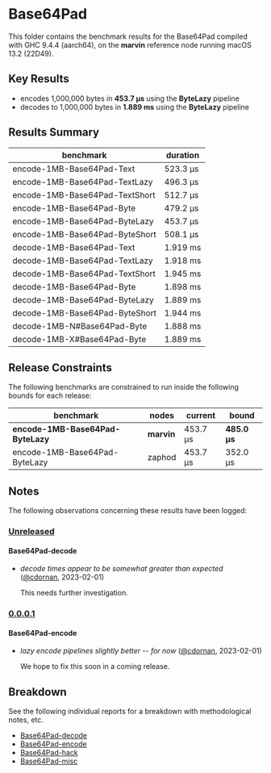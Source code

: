 # Base64Pad

This folder contains the benchmark results for the Base64Pad compiled with GHC 9.4.4 (aarch64), on the 
**marvin** reference node running macOS 13.2 (22D49).

## Key Results

* encodes 1,000,000 bytes in **453.7 μs** using the **ByteLazy** pipeline
* decodes to 1,000,000 bytes in **1.889 ms** using the **ByteLazy** pipeline

## Results Summary

| benchmark                      | duration |
| ------------------------------ | -------- |
| encode-1MB-Base64Pad-Text      | 523.3 μs |
| encode-1MB-Base64Pad-TextLazy  | 496.3 μs |
| encode-1MB-Base64Pad-TextShort | 512.7 μs |
| encode-1MB-Base64Pad-Byte      | 479.2 μs |
| encode-1MB-Base64Pad-ByteLazy  | 453.7 μs |
| encode-1MB-Base64Pad-ByteShort | 508.1 μs |
| decode-1MB-Base64Pad-Text      | 1.919 ms |
| decode-1MB-Base64Pad-TextLazy  | 1.918 ms |
| decode-1MB-Base64Pad-TextShort | 1.945 ms |
| decode-1MB-Base64Pad-Byte      | 1.898 ms |
| decode-1MB-Base64Pad-ByteLazy  | 1.889 ms |
| decode-1MB-Base64Pad-ByteShort | 1.944 ms |
| decode-1MB-N#Base64Pad-Byte    | 1.888 ms |
| decode-1MB-X#Base64Pad-Byte    | 1.889 ms |

## Release Constraints

The following benchmarks are constrained to run inside the following bounds for each release:

| benchmark                         | nodes      | current  | bound        |
| --------------------------------- | ---------- | -------- | ------------ |
| **encode-1MB-Base64Pad-ByteLazy** | **marvin** | 453.7 μs | **485.0 μs** |
| encode-1MB-Base64Pad-ByteLazy     | zaphod     | 453.7 μs | 352.0 μs     |

## Notes

The following observations concerning these results have been logged:

### [Unreleased]

#### Base64Pad-decode

* _decode times appear to be somewhat greater than expected_ ([@cdornan], 2023-02-01)

    This needs further investigation.

### [0.0.0.1]

#### Base64Pad-encode

* _lazy encode pipelines slightly better -- for now_ ([@cdornan], 2023-02-01)

    We hope to fix this soon in a coming release.

[Unreleased]: <https://github.com/cdornan/polymede-benchmarks>
[0.0.0.1]: <https://github.com/cdornan/polymede-benchmarks>
[@cdornan]: <https://github.com/cdornan>

## Breakdown

See the following individual reports for a breakdown with methodological notes, etc.

* [Base64Pad-decode]
* [Base64Pad-encode]
* [Base64Pad-hack]
* [Base64Pad-misc]

[Base64Pad-encode]: <./Base64Pad-encode/index.html>
[Base64Pad-misc]: <./Base64Pad-misc/index.html>
[Base64Pad-hack]: <./Base64Pad-hack/index.html>
[Base64Pad-decode]: <./Base64Pad-decode/index.html>

